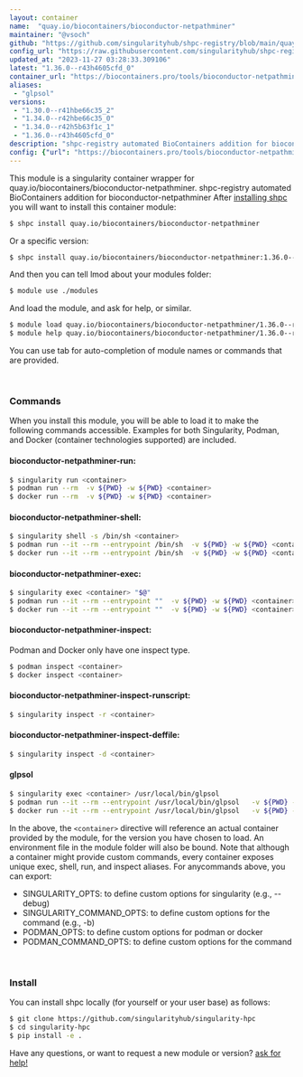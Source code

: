 ```yaml
---
layout: container
name:  "quay.io/biocontainers/bioconductor-netpathminer"
maintainer: "@vsoch"
github: "https://github.com/singularityhub/shpc-registry/blob/main/quay.io/biocontainers/bioconductor-netpathminer/container.yaml"
config_url: "https://raw.githubusercontent.com/singularityhub/shpc-registry/main/quay.io/biocontainers/bioconductor-netpathminer/container.yaml"
updated_at: "2023-11-27 03:28:33.309106"
latest: "1.36.0--r43h4605cfd_0"
container_url: "https://biocontainers.pro/tools/bioconductor-netpathminer"
aliases:
 - "glpsol"
versions:
 - "1.30.0--r41hbe66c35_2"
 - "1.34.0--r42hbe66c35_0"
 - "1.34.0--r42h5b63f1c_1"
 - "1.36.0--r43h4605cfd_0"
description: "shpc-registry automated BioContainers addition for bioconductor-netpathminer"
config: {"url": "https://biocontainers.pro/tools/bioconductor-netpathminer", "maintainer": "@vsoch", "description": "shpc-registry automated BioContainers addition for bioconductor-netpathminer", "latest": {"1.36.0--r43h4605cfd_0": "sha256:b5e7fa1de30874f20319c75ab133f2c61d41b7284fb939a728e35db09203e59e"}, "tags": {"1.30.0--r41hbe66c35_2": "sha256:d73e49d4f03dfebb1c0e2055e481fe5b1688ec8dc271c0927a62f48d79bf3c15", "1.34.0--r42hbe66c35_0": "sha256:ecd18613e5bec2db71f5c7c6da5b8a10c5eecf3cf38c5f66038f4022a25d84e6", "1.34.0--r42h5b63f1c_1": "sha256:7d8b33946c68561f75961c981ea6603acc3f7b66b09bd010d05488ca8208989f", "1.36.0--r43h4605cfd_0": "sha256:b5e7fa1de30874f20319c75ab133f2c61d41b7284fb939a728e35db09203e59e"}, "docker": "quay.io/biocontainers/bioconductor-netpathminer", "aliases": {"glpsol": "/usr/local/bin/glpsol"}}
---
```


This module is a singularity container wrapper for quay.io/biocontainers/bioconductor-netpathminer.
shpc-registry automated BioContainers addition for bioconductor-netpathminer
After [installing shpc](#install) you will want to install this container module:


```bash
$ shpc install quay.io/biocontainers/bioconductor-netpathminer
```

Or a specific version:

```bash
$ shpc install quay.io/biocontainers/bioconductor-netpathminer:1.36.0--r43h4605cfd_0
```

And then you can tell lmod about your modules folder:

```bash
$ module use ./modules
```

And load the module, and ask for help, or similar.

```bash
$ module load quay.io/biocontainers/bioconductor-netpathminer/1.36.0--r43h4605cfd_0
$ module help quay.io/biocontainers/bioconductor-netpathminer/1.36.0--r43h4605cfd_0
```

You can use tab for auto-completion of module names or commands that are provided.

<br>

### Commands

When you install this module, you will be able to load it to make the following commands accessible.
Examples for both Singularity, Podman, and Docker (container technologies supported) are included.

#### bioconductor-netpathminer-run:

```bash
$ singularity run <container>
$ podman run --rm  -v ${PWD} -w ${PWD} <container>
$ docker run --rm  -v ${PWD} -w ${PWD} <container>
```

#### bioconductor-netpathminer-shell:

```bash
$ singularity shell -s /bin/sh <container>
$ podman run --it --rm --entrypoint /bin/sh  -v ${PWD} -w ${PWD} <container>
$ docker run --it --rm --entrypoint /bin/sh  -v ${PWD} -w ${PWD} <container>
```

#### bioconductor-netpathminer-exec:

```bash
$ singularity exec <container> "$@"
$ podman run --it --rm --entrypoint ""  -v ${PWD} -w ${PWD} <container> "$@"
$ docker run --it --rm --entrypoint ""  -v ${PWD} -w ${PWD} <container> "$@"
```

#### bioconductor-netpathminer-inspect:

Podman and Docker only have one inspect type.

```bash
$ podman inspect <container>
$ docker inspect <container>
```

#### bioconductor-netpathminer-inspect-runscript:

```bash
$ singularity inspect -r <container>
```

#### bioconductor-netpathminer-inspect-deffile:

```bash
$ singularity inspect -d <container>
```


#### glpsol

```bash
$ singularity exec <container> /usr/local/bin/glpsol
$ podman run --it --rm --entrypoint /usr/local/bin/glpsol   -v ${PWD} -w ${PWD} <container> -c " $@"
$ docker run --it --rm --entrypoint /usr/local/bin/glpsol   -v ${PWD} -w ${PWD} <container> -c " $@"
```



In the above, the `<container>` directive will reference an actual container provided
by the module, for the version you have chosen to load. An environment file in the
module folder will also be bound. Note that although a container
might provide custom commands, every container exposes unique exec, shell, run, and
inspect aliases. For anycommands above, you can export:

 - SINGULARITY_OPTS: to define custom options for singularity (e.g., --debug)
 - SINGULARITY_COMMAND_OPTS: to define custom options for the command (e.g., -b)
 - PODMAN_OPTS: to define custom options for podman or docker
 - PODMAN_COMMAND_OPTS: to define custom options for the command

<br>

### Install

You can install shpc locally (for yourself or your user base) as follows:

```bash
$ git clone https://github.com/singularityhub/singularity-hpc
$ cd singularity-hpc
$ pip install -e .
```

Have any questions, or want to request a new module or version? [ask for help!](https://github.com/singularityhub/singularity-hpc/issues)